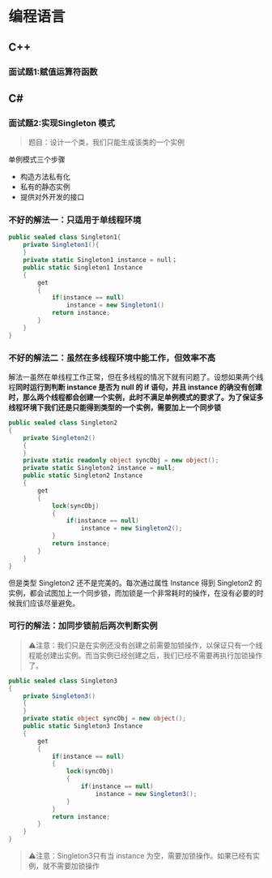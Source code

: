 # 编程语言

## C++

### 面试题1:赋值运算符函数

## C#

### 面试题2:实现Singleton 模式

> 题目：设计一个类，我们只能生成该类的一个实例

单例模式三个步骤

- 构造方法私有化
- 私有的静态实例
- 提供对外开发的接口

### 不好的解法一：只适用于单线程环境

```c#
public sealed class Singleton1{
    private Singleton1(){
    }
    private static Singleton1 instance = null；
    public static Singleton1 Instance
    {
        get
        {
            if(instance == null)
                instance = new Singleton1()
            return instance;
        }
    }
}
```

### 不好的解法二：虽然在多线程环境中能工作，但效率不高

解法一虽然在单线程工作正常，但在多线程的情况下就有问题了。设想如果两个线程**同时运行到判断 instance 是否为 null **的 if 语句，并且 instance 的确没有创建时，那么两个线程都会创建一个实例，此时不满足单例模式的要求了。为了保证多线程环境下我们还是只能得到类型的一个实例，需要加上一个**同步锁**

```c#
public sealed class Singleton2
{
    private Singleton2()
    {
    }
    private static readonly object syncObj = new object();
    private static Singleton2 instance = null;
    public static Singleton2 Instance
    {
        get
        {
            lock(syncObj)
            {
                if(instance == null)
                    instance = new Singleton2();
            }
            return instance;
        }
    }
}
```

但是类型 Singleton2 还不是完美的。每次通过属性 Instance 得到 Singleton2 的实例，都会试图加上一个同步锁，而加锁是一个非常耗时的操作，在没有必要的时候我们应该尽量避免。

### 可行的解法：加同步锁前后两次判断实例

> ⚠️注意：我们只是在实例还没有创建之前需要加锁操作，以保证只有一个线程能创建出实例。而当实例已经创建之后，我们已经不需要再执行加锁操作了。

```c#
public sealed class Singleton3
{
    private Singleton3()
    {
    }
    private static object syncObj = new object();
    public static Singleton3 Instance
    {
        get
        {
            if(instance == null)
            {
                lock(syncObj)
                {
                    if(instance == null)
                        instance = new Singleton3();
                }
            }
            return instance;
        }
    }
}
```

> ⚠️注意：Singleton3只有当 instance 为空，需要加锁操作。如果已经有实例，就不需要加锁操作

## 